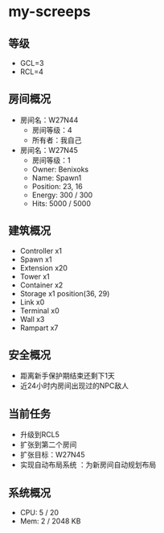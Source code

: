 # my-screeps
## 等级
- GCL=3
- RCL=4

## 房间概况
- 房间名：W27N44
    - 房间等级：4
    - 所有者：我自己
- 房间名：W27N45
    - 房间等级：1 
    - Owner: Benixoks
    - Name: Spawn1
    - Position: 23, 16
    - Energy: 300 / 300
    - Hits: 5000 / 5000

## 建筑概况
- Controller x1
- Spawn x1
- Extension x20 
- Tower x1
- Container x2
- Storage x1 position(36, 29)
- Link x0
- Terminal x0
- Wall x3
- Rampart x7

## 安全概况
- 距离新手保护期结束还剩下1天
- 近24小时内房间出现过的NPC敌人

## 当前任务
- 升级到RCL5
- 扩张到第二个房间
- 扩张目标：W27N45
- 实现自动布局系统 ：为新房间自动规划布局

## 系统概况
- CPU: 5 / 20
- Mem: 2 / 2048 KB